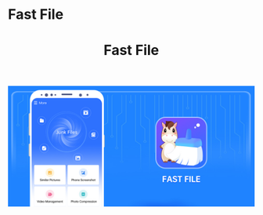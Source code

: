 # Fast File

<!DOCTYPE html>
<html>
<head>
  <title>Fast File</title>
  <style>
    body {
      margin: 0; /* 去除默认边距 */
      overflow: hidden; /* 隐藏滚动条 */
    }

    img {
      width: 100%; /* 图片宽度占满整个页面 */
      height: 100%; /* 图片高度占满整个页面 */
      object-fit: cover; /* 图片缩放以覆盖整个页面 */
    }
  </style>
</head>
<body>
  <header>
    <h1>Fast File</h1>
  </header>
  <img src="banner.jpg" alt="Fast File Image">
</body>
</html>

